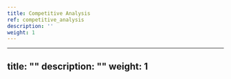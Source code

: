 ```yaml
---
title: Competitive Analysis
ref: competitive_analysis
description: ''
weight: 1
---
```

---
title: ""
description: ""
weight: 1
---